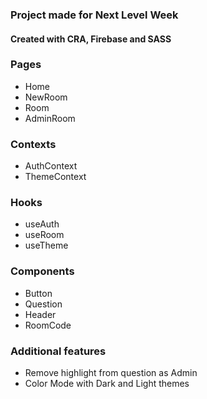 ### Project made for Next Level Week
#### Created with CRA, Firebase and SASS

### Pages
- Home
- NewRoom
- Room
- AdminRoom

### Contexts
- AuthContext
- ThemeContext

### Hooks
- useAuth
- useRoom
- useTheme

### Components
- Button
- Question
- Header
- RoomCode

### Additional features
- Remove highlight from question as Admin
- Color Mode with Dark and Light themes
